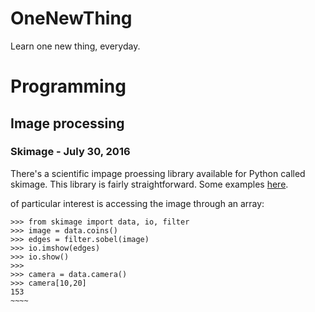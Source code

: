 # OneNewThing
Learn one new thing, everyday.

# Programming
## Image processing

### Skimage - July 30, 2016
There's a scientific impage proessing library available for Python called skimage. This library is fairly straightforward. Some examples [here](http://scikit-image.org/docs/dev/user_guide/numpy_images.html "scikit").

of particular interest is accessing the image through an array:

~~~~~
>>> from skimage import data, io, filter
>>> image = data.coins()
>>> edges = filter.sobel(image)
>>> io.imshow(edges)
>>> io.show()
>>>
>>> camera = data.camera()
>>> camera[10,20]
153
~~~~




